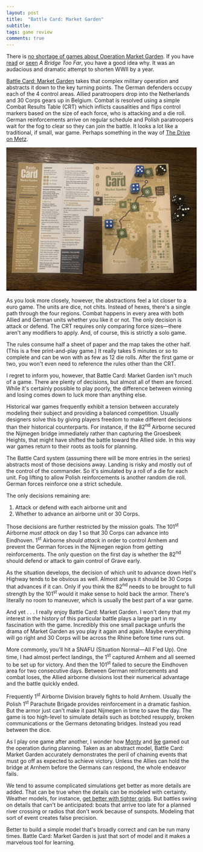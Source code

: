 ```yaml
---
layout: post
title:  "Battle Card: Market Garden"
subtitle: 
tags: game review
comments: true
---
```



There is [no shortage of games about Operation Market
Garden](https://boardgamegeek.com/geeksearch.php?action=search&objecttype=boardgame&q=market%20garden). If
you have [read](https://en.wikipedia.org/wiki/A_Bridge_Too_Far_(book))
or [seen](https://en.wikipedia.org/wiki/A_Bridge_Too_Far_(film)) _A
Bridge Too Far_, you have a good idea why. It was an audacious and
dramatic attempt to shorten WWII by a year.

[Battle Card: Market
Garden](https://boardgamegeek.com/boardgame/377068/battle-card-market-garden)
takes that complex military operation and abstracts it down to the key
turning points. The German defenders occupy each of the 4 control
areas. Allied paratroopers drop into the Netherlands and 30 Corps
gears up in Belgium. Combat is resolved using a simple Combat Results
Table (CRT) which inflicts causalities and flips control markers based
on the size of each force, who is attacking and a die roll. German
reinforcements arrive on regular schedule and Polish paratroopers wait
for the fog to clear so they can join the battle. It looks a lot like
a traditional, if small, war game. Perhaps something in the way of
[The Drive on
Metz](https://www.strategypage.com/wargames-handbook/chapter/4-3-metz.aspx).

![An allied victory.](/images/market_garden.jpg)

As you look more closely, however, the abstractions feel a lot closer
to a euro game. The units are dice, not chits. Instead of hexes,
there's a single path through the four regions. Combat happens in
every area with both Allied and German units whether you like it or
not. The only decision is attack or defend. The CRT requires only
comparing force sizes&mdash;there aren't any modifiers to apply. And,
of course, this is strictly a solo game.

The rules consume half a sheet of paper and the map takes the other
half. (This is a free print-and-play game.) It really takes 5 minutes
or so to complete and can be won with as few as 12 die rolls. After
the first game or two, you won't even need to reference the rules
other than the CRT. 

I regret to inform you, however, that Battle Card: Market Garden isn't
much of a game. There are plenty of decisions, but almost all of them
are forced. While it's certainly possible to play poorly, the
difference between winning and losing comes down to luck more than
anything else. 

Historical war games frequently exhibit a tension between accurately
modeling their subject and providing a balanced competition. Usually
designers solve this by giving players freedom to make different
decisions than their historical counterparts. For instance, if the
82<sup>nd</sup> Airborne secured the Nijmegen bridge immediately
rather than capturing the Groesbeek Heights, that might have shifted
the battle toward the Allied side. In this way war games return to
their roots as tools for planning.

The Battle Card system (assuming there will be more entries in the
series) abstracts most of those decisions away. Landing is risky and
mostly out of the control of the commander. So it's simulated by a
roll of a die for each unit. Fog lifting to allow Polish
reinforcements is another random die roll. German forces reinforce one
a strict schedule.

The only decisions remaining are:

1. Attack or defend with each airborne unit and
2. Whether to advance an airborne unit or 30 Corps.
   
Those decisions are further restricted by the mission goals. The
101<sup>st</sup> Airborne _must attack_ on day 1 so that 30 Corps can
advance into Eindhoven. 1<sup>st</sup> Airborne _should attack_ in
order to control Arnhem and prevent the German forces in the Nijmegen
region from getting reinforcements. The only question on the first day
is whether the 82<sup>nd</sup> should defend or attack to gain control
of Grave early.

As the situation develops, the decision of which unit to advance down
Hell's Highway tends to be obvious as well. Almost always it should be
30 Corps that advances if it can. Only if you think the
82<sup>nd</sup> needs to be brought to full strength by the
101<sup>st</sup> would it make sense to hold back the armor. There's
literally no room to maneuver, which is usually the best part of a war
game.

And yet . . . I really enjoy Battle Card: Market Garden. I won't deny
that my interest in the history of this particular battle plays a
large part in my fascination with the game. Incredibly this one small
package unfurls the drama of Market Garden as you play it again and
again. Maybe everything will go right and 30 Corps will be across the
Rhine before time runs out.

More commonly, you'll hit a SNAFU (Situation Normal&mdash;All F'ed
Up). One time, I had almost perfect landings, the 1<sup>st</sup>
captured Arnhem and all seemed to be set up for victory. And then the
101<sup>st</sup> failed to secure the Eindhoven area for two
consecutive days. Between German reinforcements and combat loses, the
Allied airborne divisions lost their numerical advantage and the
battle quickly ended.

Frequently 1<sup>st</sup> Airborne Division bravely fights to hold
Arnhem. Usually the Polish 1<sup>st</sup> Parachute Brigade provides
reinforcement in a dramatic fashion. But the armor just can't make it
past Nijmegen in time to save the day. The game is too high-level to
simulate details such as botched resupply, broken communications or
the Germans detonating bridges. Instead you read between the dice.

As I play one game after another, I wonder how
[Monty](https://en.wikipedia.org/wiki/Bernard_Montgomery) and
[Ike](https://en.wikipedia.org/wiki/Dwight_D._Eisenhower) gamed out
the operation during planning. Taken as an abstract model, Battle
Card: Market Garden accurately demonstrates the peril of chaining
events that must go off as expected to achieve victory. Unless the
Allies can hold the bridge at Arnhem before the Germans can respond,
the whole endeavor fails.

We tend to assume complicated simulations get better as more details
are added. That can be true when the details can be modeled with
certainty. Weather models, for instance, [get better with tighter
grids](https://earthscience.stackexchange.com/questions/19/how-do-weather-models-work/56#56). But
battles swing on details that can't be anticipated: boats that arrive
too late for a planned river crossing or radios that don't work
because of sunspots. Modeling that sort of event creates false
precision. 

Better to build a simple model that's broadly correct and can be run
many times. Battle Card: Market Garden is just that sort of model and
it makes a marvelous tool for learning.
